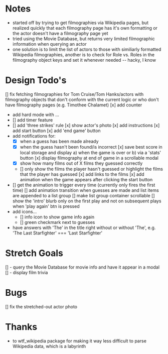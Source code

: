 # Notes
- started off by trying to get filmographies via Wikipedia pages, but realized quickly that 
each filmography page has it's own formatting or the actor doesn't have a filmography page yet
 - tried using the Movie Database, but returns very limited filmographic information when querying an actor
 - one solution is to limit the list of actors to those with similiarly formatted Wikipedia filmographies, another is
 to check for Role vs. Roles in the filmography object keys and set it whenever needed -- hacky, I know

 # Design Todo's
[] fix fetching filmographies for Tom Cruise/Tom Hanks/actors with filmography objects that don't conform with the current logic
or who don't have filmography pages (e.g. Timothee Chalamet)
[x] add counter
- add hard mode with ...
 - [] add timer feature
 - [] add 'three strikes' rule
[x] show actor's photo
[x] add instructions
[x] add start button
[x] add 'end game' button
- add notifications for:
  - [x] when a guess has been made already
  - [x] when the guess hasn't been found/is incorrect
[x] save best score in local storage and display a) when the game is over or b) via a 'stats' button
[x] display filmography at end of game in a scrollable modal
  - [x] show how many films out of X films they guessed correctly
  - [] only show the films the player hasn't guessed or highlight the films that the player has guessed
[x] add links to the films
[x] add animation when the game appears after clicking the start button
 - [] get the animation to trigger every time (currently only fires the first time)
[] add animation transition when guesses are made and list items are appended to a list group
[] make list group container scrollable
[] show the 'intro' blurb only on the first play and not on subsequent plays when 'play again' btn is pressed
- add icons...
  - [] info icon to show game info again
  - [] green checkmark next to guesses 
- have answers with 'The' in the title right without or without 'The', e.g. 'The Last Starfighter' === 'Last Starfighter'

# Stretch Goals
[] - query the Movie Database for movie info and have it appear in a modal
[] - display film trivia

# Bugs
[] fix the stretched-out actor photo

# Thanks
- to wtf_wikipedia package for making it way less difficult to parse Wikipedia data, which is a labyrinth